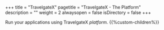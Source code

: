 +++
title = "TravelgateX"
pagetitle = "TravelgateX - The Platform"
description = ""
weight = 2
alwaysopen = false
isDirectory = false
+++

Run your applications using TravelgateX _platform_.
{{%custom-children%}}
